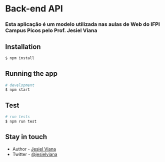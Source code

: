 
# Back-end API 

### Esta aplicação é um modelo utilizada nas aulas de Web do IFPI Campus Picos pelo Prof. Jesiel Viana


## Installation

```bash
$ npm install
```

## Running the app

```bash
# development
$ npm start
```

## Test

```bash
# run tests
$ npm run test
```
## Stay in touch

- Author - [Jesiel Viana](https://jesielviana.com)
- Twitter - [@jesielviana](https://twitter.com/jesielviana)

